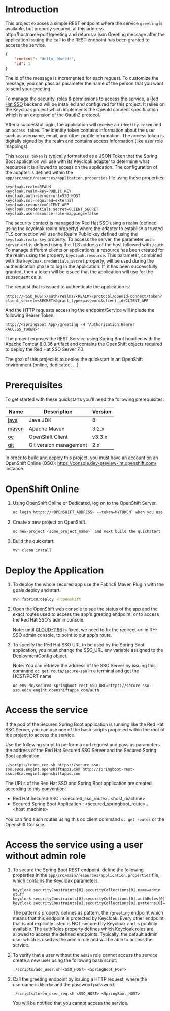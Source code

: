 # Introduction

This project exposes a simple REST endpoint where the service `greeting` is available, but properly secured, at this address http://hostname:port/greeting
and returns a json Greeting message after the application issuing the call to the REST endpoint has been granted to access the service.

```json
{
    "content": "Hello, World!",
    "id": 1
}
```

The id of the message is incremented for each request. To customize the message, you can pass as parameter the name of the person that you want to send your greeting.

To manage the security, roles & permissions to access the service, a [Red Hat SSO](https://access.redhat.com/documentation/en/red-hat-single-sign-on/7.0/securing-applications-and-services-guide/securing-applications-and-services-guide) backend will be installed and configured for this project.
It relies on the Keycloak project which implements the OpenId connect specification which is an extension of the Oauth2 protocol.

After a successful login, the application will receive an `identity token` and an `access token`.
The identity token contains information about the user such as username, email, and other profile information.
The access token is digitally signed by the realm and contains access information (like user role mappings).

This `access token` is typically formatted as a JSON Token that the Spring Boot application will use with its Keycloak adapter to determine what resources it is allowed to access on the application.
The configuration of the adapter is defined within the `app/src/main/resources/application.properties` file using these properties:

```
keycloak.realm=REALM
keycloak.realm-key=PUBLIC_KEY
keycloak.auth-server-url=SSO_HOST
keycloak.ssl-required=external
keycloak.resource=CLIENT_APP
keycloak.credentials.secret=CLIENT_SECRET
keycloak.use-resource-role-mappings=false
```

The security context is managed by Red Hat SSO using a realm (defined using the keycloak.realm property) where the adapter to establish a trusted TLS connection will use the Realm Public key defined using the `keycloak.realm-key` property.
To access the server, the parameter `auth-server-url` is defined using the TLS address of the host followed with `/auth`.
To manage different clients or applications, a resource has been created for the realm using the property `keycloak.resource`.
This parameter, combined with the `keycloak.credentials.secret` property, will be used during the authentication phase to log in the application.
If, it has been successfully granted, then a token will be issued that the application will use for the subsequent calls.

The request that is issued to authenticate the application is:

```
https://<SSO_HOST>/auth/realms/<REALM>/protocol/openid-connect/token?client_secret=<SECRET>&grant_type=password&client_id=CLIENT_APP
```

And the HTTP requests accessing the endpoint/Service will include the following Bearer Token:

```
http://<SpringBoot_App>/greeting -H "Authorization:Bearer <ACCESS_TOKEN>"
```

The project exposes the REST Service using Spring Boot bundled with the Apache Tomcat 8.0.36 artifact and contains the OpenShift objects required to deploy the Red Hat SSO Server 7.0.

The goal of this project is to deploy the quickstart in an OpenShift environment (online, dedicated, ...).

# Prerequisites

To get started with these quickstarts you'll need the following prerequisites:

Name | Description | Version
--- | --- | ---
[java][1] | Java JDK | 8
[maven][2] | Apache Maven | 3.2.x
[oc][3] | OpenShift Client | v3.3.x
[git][4] | Git version management | 2.x

[1]: http://www.oracle.com/technetwork/java/javase/downloads/
[2]: https://maven.apache.org/download.cgi?Preferred=ftp://mirror.reverse.net/pub/apache/
[3]: https://docs.openshift.com/enterprise/3.2/cli_reference/get_started_cli.html
[4]: https://git-scm.com/book/en/v2/Getting-Started-Installing-Git

In order to build and deploy this project, you must have an account on an OpenShift Online (OSO): https://console.dev-preview-int.openshift.com/ instance.

# OpenShift Online

1. Using OpenShift Online or Dedicated, log on to the OpenShift Server.

    ```bash
    oc login https://<OPENSHIFT_ADDRESS> --token=MYTOKEN` when you use OpenShift Online or Dedicated.
    ```

1. Create a new project on OpenShift.

    ```bash
    oc new-project <some_project_name>` and next build the quickstart
    ```

1. Build the quickstart.

    ```
    mvn clean install
    ```

# Deploy the Application

1. To deploy the whole secured app use the Fabric8 Maven Plugin with the goals deploy and start:

    ```bash
    mvn fabric8:deploy -Popenshift
    ```

1. Open the OpenShift web console to see the status of the app and the exact routes used to access the app's greeting endpoint, or to access the Red Hat SSO's admin console.

    Note: until [CLOUD-1166](https://issues.jboss.org/browse/CLOUD-1166) is fixed,
    we need to fix the redirect-uri in RH-SSO admin console, to point to our app's route.

1. To specify the Red Hat SSO URL to be used by the Spring Boot application,
you must change the SSO_URL env variable assigned to the DeploymentConfig object.

    Note: You can retrieve the address of the SSO Server by issuing this command `oc get route/secure-sso` in a terminal and get the HOST/PORT name

    ```
    oc env dc/secured-springboot-rest SSO_URL=https://secure-sso-sso.e8ca.engint.openshiftapps.com/auth
    ```

# Access the service

If the pod of the Secured Spring Boot application is running like the Red Hat SSO Server,
you can use one of the bash scripts proposed within the root of the project to access the service.

Use the following script to perform a curl request and pass as parameters the address of the Red Hat Secured SSO Server and the Secured Spring Boot application.

```
./scripts/token_req.sh https://secure-sso-sso.e8ca.engint.openshiftapps.com http://springboot-rest-sso.e8ca.engint.openshiftapps.com
```

The URLs of the Red Hat SSO and Spring Boot application are created according to this convention:

* Red Hat Secured SSO : <secured_sso_route>.<namespace>.<host_machine>
* Secured Spring Boot Application : <secured_springboot_route>.<namespace>.<host_machine>

You can find such routes using this oc client command `oc get routes` or the Openshift Console.

# Access the service using a user without admin role

1. To secure the Spring Boot REST endpoint, define the following properties in the `app/src/main/resources/application.properties` file, which contains the Keycloak parameters.

    ```
    keycloak.securityConstraints[0].securityCollections[0].name=admin stuff
    keycloak.securityConstraints[0].securityCollections[0].authRoles[0]=admin
    keycloak.securityConstraints[0].securityCollections[0].patterns[0]=/greeting
    ```
    The pattern’s property defines as pattern, the `/greeting` endpoint which means that this endpoint is protected by Keycloak.
    Every other endpoint that is not explicitly listed is NOT secured by Keycloak and is publicly available.
    The authRoles property defines which Keycloak roles are allowed to access the defined endpoints.
    Typically, the default admin user which is used as the admin role and will be able to access the service.

1. To verify that a user without the `admin` role cannot access the service, create a new user using the following bash script:

    ```
    ./scripts/add_user.sh <SSO_HOST> <SpringBoot_HOST>
    ```

1. Call the greeting endpoint by issuing a HTTP request, where the username is `bburke` and the password password.

    ```
    ./scripts/token_user_req.sh <SSO_HOST> <SpringBoot_HOST>
    ```

    You will be notified that you cannot access the service.
